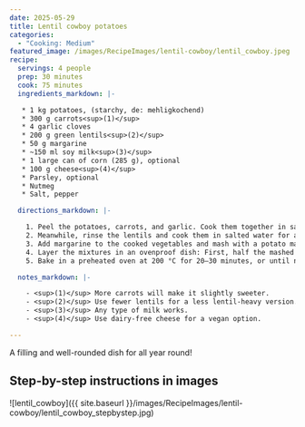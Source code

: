 ```yaml
---
date: 2025-05-29
title: Lentil cowboy potatoes
categories:
  - "Cooking: Medium"
featured_image: /images/RecipeImages/lentil-cowboy/lentil_cowboy.jpeg
recipe:
  servings: 4 people
  prep: 30 minutes
  cook: 75 minutes
  ingredients_markdown: |-

   * 1 kg potatoes, (starchy, de: mehligkochend)
   * 300 g carrots<sup>(1)</sup>
   * 4 garlic cloves
   * 200 g green lentils<sup>(2)</sup>
   * 50 g margarine
   * ~150 ml soy milk<sup>(3)</sup>
   * 1 large can of corn (285 g), optional
   * 100 g cheese<sup>(4)</sup>
   * Parsley, optional
   * Nutmeg
   * Salt, pepper

  directions_markdown: |-

    1. Peel the potatoes, carrots, and garlic. Cook them together in salted water for about 25 minutes, until the carrots are tender.
    2. Meanwhile, rinse the lentils and cook them in salted water for about 25 minutes, until soft.
    3. Add margarine to the cooked vegetables and mash with a potato masher, leaving some chunks if desired. Stir in soy milk gradually until the mixture reaches a creamy consistency. Season with nutmeg, salt, pepper, and optionally parsley.
    4. Layer the mixtures in an ovenproof dish: First, half the mashed potato mixture, then half the corn, next all the lentils, a layer of cheese, the remaining corn, the rest of the potato-vegetable mash and finally top with cheese. Depending on your dish size, you might prefer three layers of mash and two of lentils.
    5. Bake in a preheated oven at 200 °C for 20–30 minutes, or until nicely crisped on top.

  notes_markdown: |-

    - <sup>(1)</sup> More carrots will make it slightly sweeter.
    - <sup>(2)</sup> Use fewer lentils for a less lentil-heavy version.
    - <sup>(3)</sup> Any type of milk works.
    - <sup>(4)</sup> Use dairy-free cheese for a vegan option.

---
```


A filling and well-rounded dish for all year round!

<h2>Step-by-step instructions in images</h2>

![lentil_cowboy]({{ site.baseurl }}/images/RecipeImages/lentil-cowboy/lentil_cowboy_stepbystep.jpg)